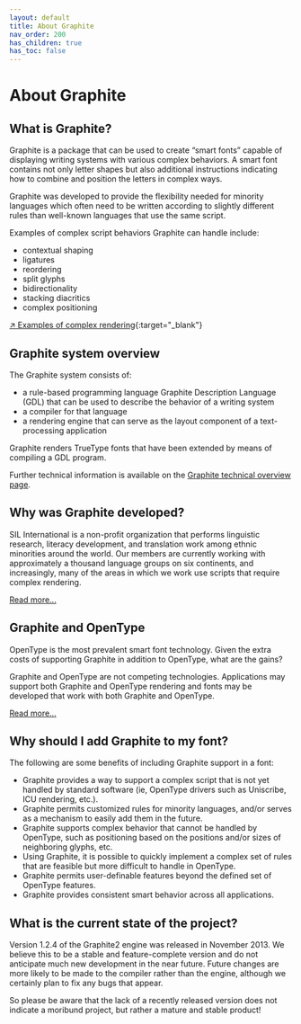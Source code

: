 ```yaml
---
layout: default
title: About Graphite
nav_order: 200
has_children: true
has_toc: false
---
```


# About Graphite

## What is Graphite?

Graphite is a package that can be used to create “smart fonts” capable of displaying writing systems with various complex behaviors. A smart font contains not only letter shapes but also additional instructions indicating how to combine and position the letters in complex ways.

Graphite was developed to provide the flexibility needed for minority languages which often need to be written according to slightly different rules than well-known languages that use the same script.

Examples of complex script behaviors Graphite can handle include:

* contextual shaping
* ligatures
* reordering
* split glyphs
* bidirectionality
* stacking diacritics
* complex positioning

[&#x2197; Examples of complex rendering](https://scriptsource.org/cms/scripts/page.php?item_id=entry_detail&uid=lu6terdg9u){:target="_blank"}

## Graphite system overview

The Graphite system consists of:

* a rule-based programming language Graphite Description Language (GDL) that can be used to describe the behavior of a writing system
* a compiler for that language
* a rendering engine that can serve as the layout component of a text-processing application

Graphite renders TrueType fonts that have been extended by means of compiling a GDL program.

Further technical information is available on the [Graphite technical overview page](graphite_techAbout).

## Why was Graphite developed?

SIL International is a non-profit organization that performs linguistic research, literacy development, and translation work among ethnic minorities around the world. Our members are currently working with approximately a thousand language groups on six continents, and increasingly, many of the areas in which we work use scripts that require complex rendering.

[Read more...](graphite_aboutWhy)

## Graphite and OpenType

OpenType is the most prevalent smart font technology. Given the extra costs of supporting Graphite in addition to OpenType, what are the gains?

Graphite and OpenType are not competing technologies. Applications may support both Graphite and OpenType rendering and fonts may be developed that work with both Graphite and OpenType.

[Read more...](graphite_aboutOT)

## Why should I add Graphite to my font?

The following are some benefits of including Graphite support in a font:

* Graphite provides a way to support a complex script that is not yet handled by standard software (ie, OpenType drivers such as Uniscribe, ICU rendering, etc.).
* Graphite permits customized rules for minority languages, and/or serves as a mechanism to easily add them in the future.
* Graphite supports complex behavior that cannot be handled by OpenType, such as positioning based on the positions and/or sizes of neighboring glyphs, etc.
* Using Graphite, it is possible to quickly implement a complex set of rules that are feasible but more difficult to handle in OpenType.
* Graphite permits user-definable features beyond the defined set of OpenType features.
* Graphite provides consistent smart behavior across all applications.

## What is the current state of the project?

Version 1.2.4 of the Graphite2 engine was released in November 2013. We believe this to be a stable and feature-complete version and do not anticipate much new development in the near future. Future changes are more likely to be made to the compiler rather than the engine, although we certainly plan to fix any bugs that appear.

So please be aware that the lack of a recently released version does not indicate a moribund project, but rather a mature and stable product!